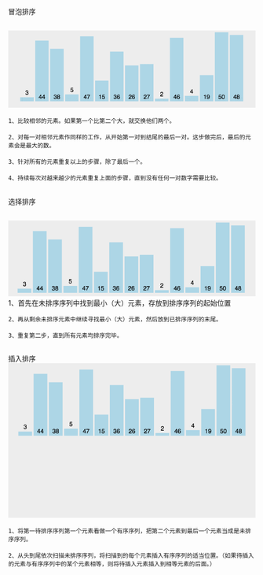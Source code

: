 冒泡排序
## 
![gif](https://github.com/Hongjiao1999/PythonSorting/blob/master/%E5%86%92%E6%B3%A1%E6%BC%94%E7%A4%BA.gif)

    1、比较相邻的元素。如果第一个比第二个大，就交换他们两个。

    2、对每一对相邻元素作同样的工作，从开始第一对到结尾的最后一对。这步做完后，最后的元素会是最大的数。

    3、针对所有的元素重复以上的步骤，除了最后一个。

    4、持续每次对越来越少的元素重复上面的步骤，直到没有任何一对数字需要比较。
##
选择排序
##
![gif](https://github.com/Hongjiao1999/PythonSorting/blob/master/%E9%80%89%E6%8B%A9%E6%BC%94%E7%A4%BA.gif)
    1、首先在未排序序列中找到最小（大）元素，存放到排序序列的起始位置

    2、再从剩余未排序元素中继续寻找最小（大）元素，然后放到已排序序列的末尾。

    3、重复第二步，直到所有元素均排序完毕。
##
插入排序
![gif](https://github.com/Hongjiao1999/PythonSorting/blob/master/%E6%8F%92%E5%85%A5%E6%BC%94%E7%A4%BA.gif)

    1、将第一待排序序列第一个元素看做一个有序序列，把第二个元素到最后一个元素当成是未排序序列。

    2、从头到尾依次扫描未排序序列，将扫描到的每个元素插入有序序列的适当位置。（如果待插入的元素与有序序列中的某个元素相等，则将待插入元素插入到相等元素的后面。）
##

